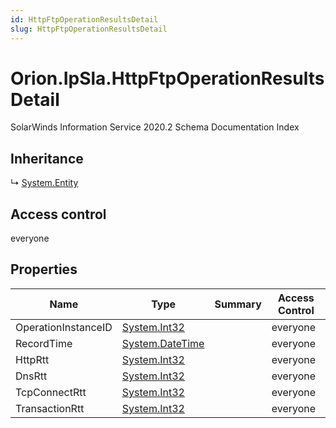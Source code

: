 ```yaml
---
id: HttpFtpOperationResultsDetail
slug: HttpFtpOperationResultsDetail
---
```


# Orion.IpSla.HttpFtpOperationResultsDetail

SolarWinds Information Service 2020.2 Schema Documentation Index

## Inheritance

↳ [System.Entity](./../System/Entity)

## Access control

everyone

## Properties

| Name | Type | Summary | Access Control |
| ------ | ------ | ------ | ------ |
| OperationInstanceID | [System.Int32](https://docs.microsoft.com/en-us/dotnet/api/system.int32) |  | everyone |
| RecordTime | [System.DateTime](https://docs.microsoft.com/en-us/dotnet/api/system.datetime) |  | everyone |
| HttpRtt | [System.Int32](https://docs.microsoft.com/en-us/dotnet/api/system.int32) |  | everyone |
| DnsRtt | [System.Int32](https://docs.microsoft.com/en-us/dotnet/api/system.int32) |  | everyone |
| TcpConnectRtt | [System.Int32](https://docs.microsoft.com/en-us/dotnet/api/system.int32) |  | everyone |
| TransactionRtt | [System.Int32](https://docs.microsoft.com/en-us/dotnet/api/system.int32) |  | everyone |

